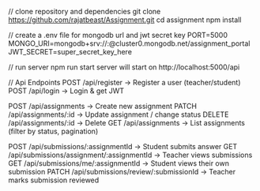 // clone repository and dependencies
git clone https://github.com/rajatbeast/Assignment.git
cd assignment
npm install

// create a .env file for mongodb url and jwt secret key
PORT=5000
MONGO_URI=mongodb+srv://<user>:<pass>@cluster0.mongodb.net/assignment_portal
JWT_SECRET=super_secret_key_here

// run server
npm run start
server will start on http://localhost:5000/api

// Api Endpoints
POST /api/register → Register a user (teacher/student)
POST /api/login → Login & get JWT

POST /api/assignments → Create new assignment
PATCH /api/assignments/:id → Update assignment / change status
DELETE /api/assignments/:id → Delete
GET /api/assignments → List assignments (filter by status, pagination)

POST /api/submissions/:assignmentId → Student submits answer
GET /api/submissions/assignment/:assignmentId → Teacher views submissions
GET /api/submissions/me/:assignmentId → Student views their own submission
PATCH /api/submissions/review/:submissionId → Teacher marks submission reviewed

